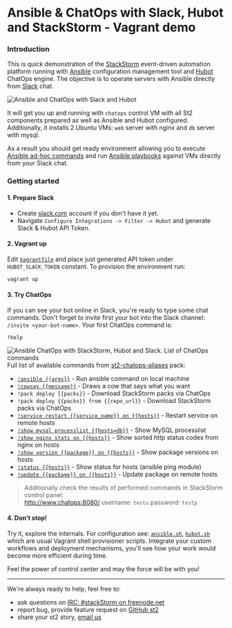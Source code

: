 Ansible & ChatOps with Slack, Hubot and StackStorm - Vagrant demo
===========

### Introduction
This is quick demonstration of the [StackStorm](http://stackstorm.com/) event-driven automation platform running with [Ansible](http://ansible.com/) configuration management tool and [Hubot](https://hubot.github.com/) ChatOps engine. The objective is to operate servers with Ansible directly from [Slack](http://slack.com/) chat.

![Ansible and ChatOps with Slack and Hubot](http://i.imgur.com/HWN8T78.png)

It will get you up and running with `chatops` control VM with all St2 components prepared as well as Ansible and Hubot configured.
Additionally, it installs 2 Ubuntu VMs: `web` server with nginx and `db` server with mysql.

As a result you should get ready environment allowing you to execute [Ansible ad-hoc commands](http://docs.ansible.com/intro_adhoc.html) and run [Ansible playbooks](http://docs.ansible.com/playbooks.html) against VMs directly from your Slack chat.

### Getting started

#### 1. Prepare Slack
* Create [slack.com](http://slack.com/) account if you don't have it yet.
* Navigate `Configure Integrations -> Filter -> Hubot` and generate Slack & Hubot API Token.

#### 2. Vagrant up
Edit [`Vagrantfile`](Vagrantfile#L5) and place just generated API token under `HUBOT_SLACK_TOKEN` constant.
To provision the environment run:
```sh
vagrant up
```

#### 3. Try ChatOps
If you can see your bot online in Slack, you're ready to type some chat commands. Don't forget to invite first your bot into the Slack channel: `/invite <your-bot-name>`. Your first ChatOps command is: 
```
!help
```
![Ansible ChatOps with StackStorm, Hubot and Slack. List of ChatOps commands](http://i.imgur.com/bspyYZ7.png)
Full list of available commands from [st2-chatops-aliases](https://github.com/armab/st2-chatops-aliases) pack:
* [`!ansible {{args}}`](http://i.imgur.com/pk3xouo.png) - Run ansible command on local machine
* [`!cowsay {{message}}`](http://i.imgur.com/ziIh0sZ.png) - Draws a cow that says what you want
* `!pack deploy {{packs}}` - Download StackStorm packs via ChatOps
* `!pack deploy {{packs}} from {{repo_url}}` - Download StackStorm packs via ChatOps
* [`!service restart {{service_name}} on {{hosts}}`](http://i.imgur.com/xVyl6xW.png) - Restart service on remote hosts
* [`!show mysql processlist {{hosts=db}}`](http://i.imgur.com/6YNy3GJ.png) - Show MySQL processlist
* [`!show nginx stats on {{hosts}}`](http://i.imgur.com/Sc5wm7m.png) - Show sorted http status codes from nginx on hosts
* [`!show version {{package}} on {{hosts}}`](http://i.imgur.com/RnUqEUb.png) - Show package versions on hosts
* [`!status {{hosts}}`](http://i.imgur.com/fak6ZP7.png) - Show status for hosts (ansible ping module)
* [`!update {{package}} on {{hosts}}`](http://i.imgur.com/IT2EDcn.png) - Update package on remote hosts

> Additionally check the results of performed commands in StackStorm control panel:  
http://www.chatops:8080/
username: `testu`
password: `testp`

#### 4. Don't stop!
Try it, explore the internals. For configuration see: [`ansible.sh`](ansible.sh), [`hubot.sh`](hubot.sh) which are usual Vagrant shell provisioner scripts.
Integrate your custom workflows and deployment mechanisms, you'll see how your work would become more efficient during time.

Feel the power of control center and may the force will be with you!

----
We're always ready to help, feel free to:
* ask questions on [IRC: #stackStorm on freenode.net](http://webchat.freenode.net/?channels=stackstorm)
* report bug, provide feature request on [GitHub st2](https://github.com/StackStorm/st2)
* share your st2 story, [email us](mailto:support@stackstorm.com)
